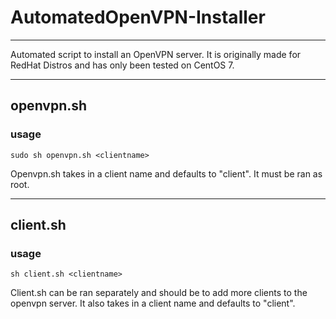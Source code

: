 # AutomatedOpenVPN-Installer

----
Automated script to install an OpenVPN server. It is originally made for RedHat Distros and has only been tested on CentOS 7.

----
## openvpn.sh
### usage
    sudo sh openvpn.sh <clientname>

Openvpn.sh takes in a client name and defaults to "client". It must be ran as root.

----
## client.sh
### usage
    sh client.sh <clientname>

Client.sh can be ran separately and should be to add more clients to the openvpn server. It also takes in a client name and defaults to "client".

